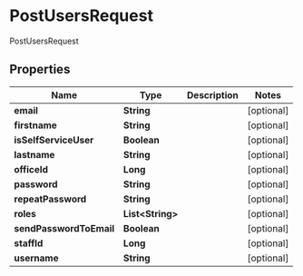 

# PostUsersRequest

PostUsersRequest

## Properties

| Name | Type | Description | Notes |
|------------ | ------------- | ------------- | -------------|
|**email** | **String** |  |  [optional] |
|**firstname** | **String** |  |  [optional] |
|**isSelfServiceUser** | **Boolean** |  |  [optional] |
|**lastname** | **String** |  |  [optional] |
|**officeId** | **Long** |  |  [optional] |
|**password** | **String** |  |  [optional] |
|**repeatPassword** | **String** |  |  [optional] |
|**roles** | **List&lt;String&gt;** |  |  [optional] |
|**sendPasswordToEmail** | **Boolean** |  |  [optional] |
|**staffId** | **Long** |  |  [optional] |
|**username** | **String** |  |  [optional] |



